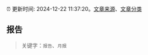 :alarm_clock: 更新时间: 2024-12-22 11:37:20。[文章来源](/README.md)、[文章分类](/TAGS.md)

## 报告


> 关键字：`报告`、`月报`



